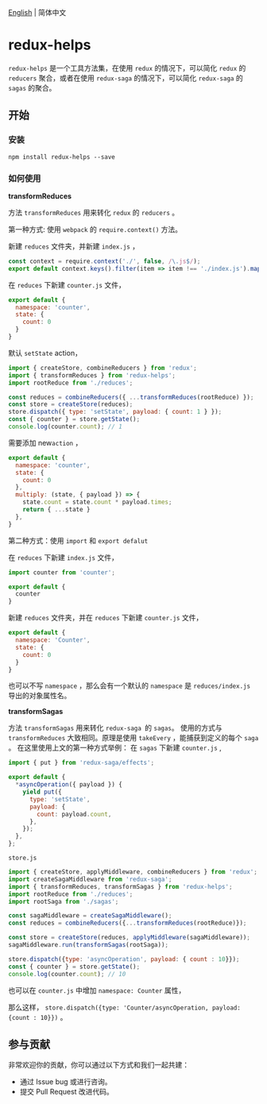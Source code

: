 [English](./README.md) | 简体中文

# redux-helps

`redux-helps` 是一个工具方法集，在使用 `redux` 的情况下，可以简化 `redux` 的 `reducers` 聚合，或者在使用 `redux-saga` 的情况下，可以简化 `redux-saga` 的 `sagas` 的聚合。

## 开始

### 安装
```
npm install redux-helps --save
```

### 如何使用

**transformReduces**

方法 `transformReduces` 用来转化 `redux` 的 `reducers` 。

第一种方式: 使用 `webpack` 的 `require.context()` 方法。

新建 `reduces` 文件夹，并新建 `index.js` ，
```javascript
const context = require.context('./', false, /\.js$/);
export default context.keys().filter(item => item !== './index.js').map(key => context(key));
```
在 `reduces` 下新建 `counter.js` 文件，
```javascript
export default {
  namespace: 'counter',
  state: {
    count: 0
  }
}
```
默认 `setState` action，
```javascript
import { createStore, combineReducers } from 'redux';
import { transformReduces } from 'redux-helps';
import rootReduce from './reduces';

const reduces = combineReducers({ ...transformReduces(rootReduce) });
const store = createStore(reduces);
store.dispatch({ type: 'setState', payload: { count: 1 } });
const { counter } = store.getState();
console.log(counter.count); // 1
```
需要添加 new`action` ，
```javascript
export default {
  namespace: 'counter',
  state: {
    count: 0
  },
  multiply: (state, { payload }) => {
    state.count = state.count * payload.times;
    return { ...state }
  },
}
```
第二种方式：使用 `import` 和 `export defalut `

在 `reduces` 下新建 `index.js` 文件，
```javascript
import counter from 'counter';

export default {
  counter
}
```
新建 `reduces` 文件夹，并在 `reduces` 下新建 `counter.js` 文件，
```javascript
export default {
  namespace: 'Counter',
  state: {
    count: 0
  }
}
```
也可以不写 `namespace` ，那么会有一个默认的 `namespace` 是 `reduces/index.js` 导出的对象属性名。

**transformSagas**

方法 `transformSagas` 用来转化 `redux-saga `的 `sagas`。
使用的方式与 `transformReduces` 大致相同。原理是使用 `takeEvery` ，能捕获到定义的每个 `saga` 。
在这里使用上文的第一种方式举例：
在 `sagas` 下新建 `counter.js` ,

```javascript
import { put } from 'redux-saga/effects';

export default {
  *asyncOperation({ payload }) {
    yield put({
      type: 'setState',
      payload: {
        count: payload.count,
      },
    });
  },
};
```
`store.js`
```javascript
import { createStore, applyMiddleware, combineReducers } from 'redux';
import createSagaMiddleware from 'redux-saga';
import { transformReduces, transformSagas } from 'redux-helps';
import rootReduce from './reduces';
import rootSaga from './sagas';

const sagaMiddleware = createSagaMiddleware();
const reduces = combineReducers({...transformReduces(rootReduce)});

const store = createStore(reduces, applyMiddleware(sagaMiddleware));
sagaMiddleware.run(transformSagas(rootSaga));

store.dispatch({type: 'asyncOperation', payload: { count : 10}});
const { counter } = store.getState();
console.log(counter.count); // 10
```
也可以在 `counter.js` 中增加 `namespace: Counter` 属性，

那么这样， `store.dispatch({type: 'Counter/asyncOperation, payload: {count : 10}})` 。

## 参与贡献

非常欢迎你的贡献，你可以通过以下方式和我们一起共建：

- 通过 Issue bug 或进行咨询。
- 提交 Pull Request 改进代码。

